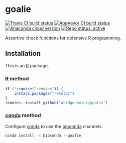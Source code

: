 # goalie

[![Travis CI build status](https://travis-ci.com/acidgenomics/goalie.svg?branch=master)](https://travis-ci.com/acidgenomics/goalie)
[![AppVeyor CI build status](https://ci.appveyor.com/api/projects/status/81he1lj6usgke7x2?svg=true)](https://ci.appveyor.com/project/mjsteinbaugh/goalie)
[![Anaconda cloud version](https://anaconda.org/bioconda/r-goalie/badges/version.svg)](https://anaconda.org/bioconda/r-goalie)
[![Repo status: active](https://www.repostatus.org/badges/latest/active.svg)](https://www.repostatus.org/#active)

Assertive check functions for defensive R programming.

## Installation

This is an [R][] package.

### [R][] method

```r
if (!require("remotes")) {
    install.packages("remotes")
}
remotes::install_github("acidgenomics/goalie")
```

### [conda][] method

Configure [conda][] to use the [bioconda][] channels.

```bash
conda install -c bioconda r-goalie
```

[BiocManager]: https://cran.r-project.org/package=BiocManager
[bioconda]: https://bioconda.github.io/
[Bioconductor]: https://bioconductor.org/
[conda]: https://conda.io/
[R]: https://www.r-project.org/
